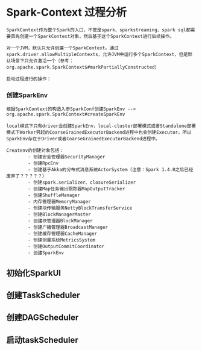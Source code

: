 
# Spark-Context 过程分析
    SparkContext作为整个Spark的入口，不管是spark、sparkstreaming、spark sql都需要首先创建一个SparkContext对象，然后基于这个SparkContext进行后续操作。

    对一个JVM，默认只允许创建一个SparkContext。通过spark.driver.allowMultipleContexts，允许JVM中运行多个SparkContext，但是默认场景下只允许激活一个（参考：org.apache.spark.SparkContext$#markPartiallyConstructed）

    启动过程进行的操作：

### 创建SparkEnv

    根据SparkContext的构造入参SparkConf创建SparkEnv --> org.apache.spark.SparkContext#createSparkEnv

    local模式下只有driver会创建SparkEnv，local-cluster部署模式或者Standalone部署模式下Worker另起的CoarseGrainedExecutorBackend进程中也会创建Executor，所以SparkEnv存在于Driver或者CoarseGrainedExecutorBackend进程中。
    
    Createnv的创建对象包括：
            - 创建安全管理器SecurityManager
            - 创建RpcEnv
            - 创建基于Akka的分布式消息系统ActorSystem（注意：Spark 1.4.0之后已经废弃了？？？？？）
            - 创建spark.serializer、closureSerializer
            - 创建Map任务输出跟踪器MapOutputTracker
            - 创建ShuffleManager
            - 内存管理器MemoryManager
            - 创建块传输服务NettyBlockTransferService
            - 创建BlockManagerMaster
            - 创建块管理器BlockManager
            - 创建广播管理器BroadcastManager
            - 创建缓存管理器CacheManager
            - 创建测量系统MetricsSystem
            - 创建OutputCommitCoordinator
            - 创建SparkEnv
## 初始化SparkUI
## 创建TaskScheduler
## 创建DAGScheduler
## 启动taskScheduler

